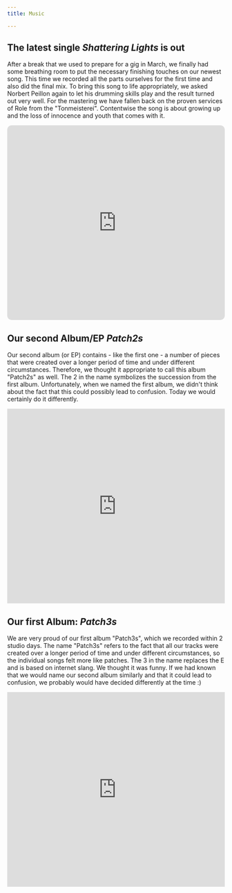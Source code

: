 ```yaml
---
title: Music

---
```


## The latest single _Shattering Lights_ is out
After a break that we used to prepare for a gig in March, we finally had some breathing room to put the necessary finishing touches on our newest song. This time we recorded all the parts ourselves for the first time and also did the final mix. To bring this song to life appropriately, we asked Norbert Peillon again to let his drumming skills play and the result turned out very well. 
For the mastering we have fallen back on the proven services of Role from the "Tonmeisterei".
Contentwise the song is about growing up and the loss of innocence and youth that comes with it.
<!--<img src="assets/img/Albumcover_Shattering_Lights.jpg" width="300" height="300" alt="Albumcover Shattering Lights">-->

<iframe allow="autoplay *; encrypted-media *; fullscreen *; clipboard-write" frameborder="0" height="450" style="width:100%;max-width:660px;overflow:hidden;border-radius:10px;" sandbox="allow-forms allow-popups allow-same-origin allow-scripts allow-storage-access-by-user-activation allow-top-navigation-by-user-activation" src="https://embed.music.apple.com/de/album/shattering-lights-feat-norbert-peillon-single/1690087878"></iframe>

## Our second Album/EP _Patch2s_
Our second album (or EP) contains - like the first one - a number of pieces that were created over a longer period of time and under different circumstances. Therefore, we thought it appropriate to call this album "Patch2s" as well. The 2 in the name symbolizes the succession from the first album. Unfortunately, when we named the first album, we didn't think about the fact that this could possibly lead to confusion. Today we would certainly do it differently.
<!--<img src="assets/img/Albumcover_Patch2s_1400.png" width="300" height="300" alt="Albumcover Patch2s">-->

<iframe allow="autoplay *; encrypted-media *; fullscreen *; clipboard-write" frameborder="0" height="450" style="width:100%;max-width:660px;overflow:hidden;background:transparent;" sandbox="allow-forms allow-popups allow-same-origin allow-scripts allow-storage-access-by-user-activation allow-top-navigation-by-user-activation" src="https://embed.music.apple.com/us/album/patch2s-single/1639093891"></iframe>

## Our first Album: _Patch3s_
We are very proud of our first album "Patch3s", which we recorded within 2 studio days. The name "Patch3s" refers to the fact that all our tracks were created over a longer period of time and under different circumstances, so the individual songs felt more like patches. The 3 in the name replaces the E and is based on internet slang. We thought it was funny. If we had known that we would name our second album similarly and that it could lead to confusion, we probably would have decided differently at the time :)
<!--<img src="assets/img/Albumcover_Patch3s_1400.png" width="300" height="300" alt="Albumcover Patch3s">-->

<iframe allow="autoplay *; encrypted-media *; fullscreen *; clipboard-write" frameborder="0" height="450" style="width:100%;max-width:660px;overflow:hidden;background:transparent;" sandbox="allow-forms allow-popups allow-same-origin allow-scripts allow-storage-access-by-user-activation allow-top-navigation-by-user-activation" src="https://embed.music.apple.com/us/album/patch3s-ep/1601548142"></iframe>
